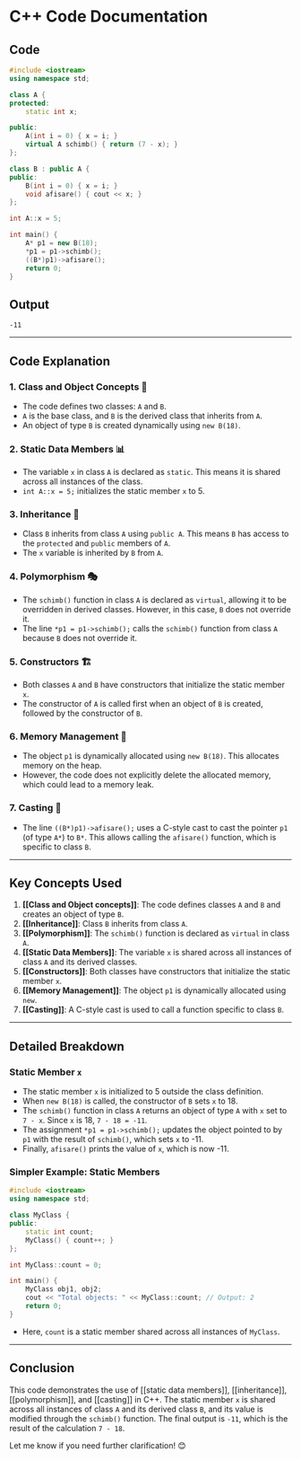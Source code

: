 # C++ Code Documentation

## Code
```cpp
#include <iostream>
using namespace std;

class A {
protected:
    static int x;

public:
    A(int i = 0) { x = i; }
    virtual A schimb() { return (7 - x); }
};

class B : public A {
public:
    B(int i = 0) { x = i; }
    void afisare() { cout << x; }
};

int A::x = 5;

int main() {
    A* p1 = new B(18);
    *p1 = p1->schimb();
    ((B*)p1)->afisare();
    return 0;
}
```

## Output
```
-11
```

---

## Code Explanation

### 1. **Class and Object Concepts** 🧩
   - The code defines two classes: `A` and `B`. 
   - `A` is the base class, and `B` is the derived class that inherits from `A`.
   - An object of type `B` is created dynamically using `new B(18)`.

### 2. **Static Data Members** 📊
   - The variable `x` in class `A` is declared as `static`. This means it is shared across all instances of the class.
   - `int A::x = 5;` initializes the static member `x` to 5.

### 3. **Inheritance** 🧬
   - Class `B` inherits from class `A` using `public A`. This means `B` has access to the `protected` and `public` members of `A`.
   - The `x` variable is inherited by `B` from `A`.

### 4. **Polymorphism** 🎭
   - The `schimb()` function in class `A` is declared as `virtual`, allowing it to be overridden in derived classes. However, in this case, `B` does not override it.
   - The line `*p1 = p1->schimb();` calls the `schimb()` function from class `A` because `B` does not override it.

### 5. **Constructors** 🏗️
   - Both classes `A` and `B` have constructors that initialize the static member `x`.
   - The constructor of `A` is called first when an object of `B` is created, followed by the constructor of `B`.

### 6. **Memory Management** 💾
   - The object `p1` is dynamically allocated using `new B(18)`. This allocates memory on the heap.
   - However, the code does not explicitly delete the allocated memory, which could lead to a memory leak.

### 7. **Casting** 🔄
   - The line `((B*)p1)->afisare();` uses a C-style cast to cast the pointer `p1` (of type `A*`) to `B*`. This allows calling the `afisare()` function, which is specific to class `B`.

---

## Key Concepts Used

1. **[[Class and Object concepts]]**: The code defines classes `A` and `B` and creates an object of type `B`.
2. **[[Inheritance]]**: Class `B` inherits from class `A`.
3. **[[Polymorphism]]**: The `schimb()` function is declared as `virtual` in class `A`.
4. **[[Static Data Members]]**: The variable `x` is shared across all instances of class `A` and its derived classes.
5. **[[Constructors]]**: Both classes have constructors that initialize the static member `x`.
6. **[[Memory Management]]**: The object `p1` is dynamically allocated using `new`.
7. **[[Casting]]**: A C-style cast is used to call a function specific to class `B`.

---

## Detailed Breakdown

### Static Member `x`
- The static member `x` is initialized to 5 outside the class definition.
- When `new B(18)` is called, the constructor of `B` sets `x` to 18.
- The `schimb()` function in class `A` returns an object of type `A` with `x` set to `7 - x`. Since `x` is 18, `7 - 18 = -11`.
- The assignment `*p1 = p1->schimb();` updates the object pointed to by `p1` with the result of `schimb()`, which sets `x` to -11.
- Finally, `afisare()` prints the value of `x`, which is now -11.

### Simpler Example: Static Members
```cpp
#include <iostream>
using namespace std;

class MyClass {
public:
    static int count;
    MyClass() { count++; }
};

int MyClass::count = 0;

int main() {
    MyClass obj1, obj2;
    cout << "Total objects: " << MyClass::count; // Output: 2
    return 0;
}
```
- Here, `count` is a static member shared across all instances of `MyClass`.

---

## Conclusion
This code demonstrates the use of [[static data members]], [[inheritance]], [[polymorphism]], and [[casting]] in C++. The static member `x` is shared across all instances of class `A` and its derived class `B`, and its value is modified through the `schimb()` function. The final output is `-11`, which is the result of the calculation `7 - 18`.

Let me know if you need further clarification! 😊